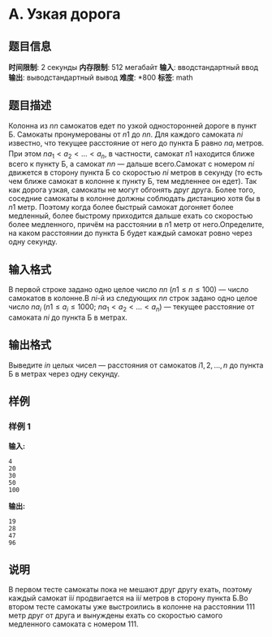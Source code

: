 # A. Узкая дорога

## 题目信息

**时间限制**: 2 секунды
**内存限制**: 512 мегабайт
**输入**: вводстандартный ввод
**输出**: выводстандартный вывод
**难度**: *800
**标签**: math

## 题目描述

Колонна из $n$$n$ самокатов едет по узкой односторонней дороге в пункт Б. Самокаты пронумерованы от $n$$1$ до $n$$n$. Для каждого самоката $n$$i$ известно, что текущее расстояние от него до пункта Б равно $n$$a_i$ метров. При этом $n$$a_1 < a_2 < \ldots < a_n$, в частности, самокат $n$$1$ находится ближе всего к пункту Б, а самокат $n$$n$ — дальше всего.Самокат с номером $n$$i$ движется в сторону пункта Б со скоростью $n$$i$ метров в секунду (то есть чем ближе самокат в колонне к пункту Б, тем медленнее он едет). Так как дорога узкая, самокаты не могут обгонять друг друга. Более того, соседние самокаты в колонне должны соблюдать дистанцию хотя бы в $n$$1$ метр. Поэтому когда более быстрый самокат догоняет более медленный, более быстрому приходится дальше ехать со скоростью более медленного, причём на расстоянии в $n$$1$ метр от него.Определите, на каком расстоянии до пункта Б будет каждый самокат ровно через одну секунду.

## 输入格式

В первой строке задано одно целое число $n$$n$ ($n$$1 \le n \le 100$) — число самокатов в колонне.В $n$$i$-й из следующих $n$$n$ строк задано одно целое число $n$$a_i$ ($n$$1 \le a_i \le 1000$; $n$$a_1 < a_2 < \ldots < a_n$) — текущее расстояние от самоката $n$$i$ до пункта Б в метрах.

## 输出格式

Выведите $i$$n$ целых чисел — расстояния от самокатов $i$$1, 2, \ldots, n$ до пункта Б в метрах через одну секунду.

## 样例

### 样例 1

**输入:**
```
4
20
30
50
100
```

**输出:**
```
19
28
47
96
```

## 说明

В первом тесте самокаты пока не мешают друг другу ехать, поэтому каждый самокат ii$i$ продвигается на ii$i$ метров в сторону пункта Б.Во втором тесте самокаты уже выстроились в колонне на расстоянии 11$1$ метр друг от друга и вынуждены ехать со скоростью самого медленного самоката с номером 11$1$.
